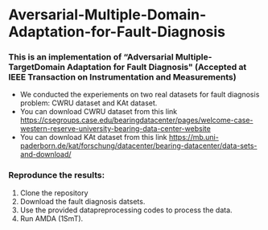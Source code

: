 # Aversarial-Multiple-Domain-Adaptation-for-Fault-Diagnosis
### This is an implementation of “Adversarial Multiple-TargetDomain Adaptation for Fault Diagnosis" (Accepted at IEEE Transaction on Instrumentation and Measurements) 
- We conducted the experiements on two real datasets for fault diagnosis problem: CWRU dataset and KAt dataset.
- You can download CWRU dataset from this link https://csegroups.case.edu/bearingdatacenter/pages/welcome-case-western-reserve-university-bearing-data-center-website
- You can download KAt dataset from this link https://mb.uni-paderborn.de/kat/forschung/datacenter/bearing-datacenter/data-sets-and-download/

### Reprodunce the results:
1. Clone the repository 
2. Download the fault diagnosis datsets. 
3. Use the provided datapreprocessing codes to process the data. 
4. Run AMDA (1SmT).
